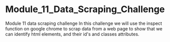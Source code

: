 # Module_11_Data_Scraping_Challenge
Module 11 data scraping challenge 
In this challenge we will use the inspect function on google chrome to scrap data from a web page to show that we can identify html elements, and their id's and classes attributes.
